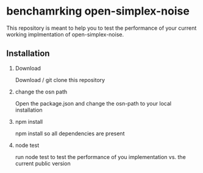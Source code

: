 # benchamrking open-simplex-noise

This repository is meant to help you to test the performance of your current working implmentation of open-simplex-noise.

## Installation

1. Download

    Download / git clone this repository

2. change the osn path

    Open the package.json and change the osn-path to your local installation

3. npm install

    npm install so all dependencies are present

4. node test

    run node test to test the performance of you implementation vs. the current public version
